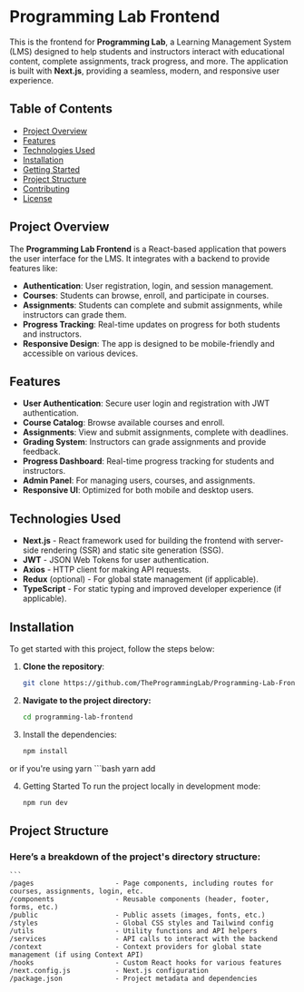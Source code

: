 # Programming Lab Frontend

This is the frontend for **Programming Lab**, a Learning Management System (LMS) designed to help students and instructors interact with educational content, complete assignments, track progress, and more. The application is built with **Next.js**, providing a seamless, modern, and responsive user experience.

## Table of Contents

- [Project Overview](#project-overview)
- [Features](#features)
- [Technologies Used](#technologies-used)
- [Installation](#installation)
- [Getting Started](#getting-started)
- [Project Structure](#project-structure)
- [Contributing](#contributing)
- [License](#license)

## Project Overview

The **Programming Lab Frontend** is a React-based application that powers the user interface for the LMS. It integrates with a backend to provide features like:

- **Authentication**: User registration, login, and session management.
- **Courses**: Students can browse, enroll, and participate in courses.
- **Assignments**: Students can complete and submit assignments, while instructors can grade them.
- **Progress Tracking**: Real-time updates on progress for both students and instructors.
- **Responsive Design**: The app is designed to be mobile-friendly and accessible on various devices.

## Features

- **User Authentication**: Secure user login and registration with JWT authentication.
- **Course Catalog**: Browse available courses and enroll.
- **Assignments**: View and submit assignments, complete with deadlines.
- **Grading System**: Instructors can grade assignments and provide feedback.
- **Progress Dashboard**: Real-time progress tracking for students and instructors.
- **Admin Panel**: For managing users, courses, and assignments.
- **Responsive UI**: Optimized for both mobile and desktop users.

## Technologies Used

- **Next.js** - React framework used for building the frontend with server-side rendering (SSR) and static site generation (SSG).
- **JWT** - JSON Web Tokens for user authentication.
- **Axios** - HTTP client for making API requests.
- **Redux** (optional) - For global state management (if applicable).
- **TypeScript** - For static typing and improved developer experience (if applicable).

## Installation

To get started with this project, follow the steps below:

1. **Clone the repository**:

   ```bash
   git clone https://github.com/TheProgrammingLab/Programming-Lab-Frontend.git


2. **Navigate to the project directory:**
    ```bash
    cd programming-lab-frontend

3. Install the dependencies:
    ```bash
    npm install

or if you're using yarn
    ```bash
    yarn add

4. Getting Started
To run the project locally in development mode:
    ```bash
    npm run dev

## Project Structure
### Here’s a breakdown of the project's directory structure:
    ```
    /pages                    - Page components, including routes for courses, assignments, login, etc.
    /components               - Reusable components (header, footer, forms, etc.)
    /public                   - Public assets (images, fonts, etc.)
    /styles                   - Global CSS styles and Tailwind config
    /utils                    - Utility functions and API helpers
    /services                 - API calls to interact with the backend
    /context                  - Context providers for global state management (if using Context API)
    /hooks                    - Custom React hooks for various features
    /next.config.js           - Next.js configuration
    /package.json             - Project metadata and dependencies

